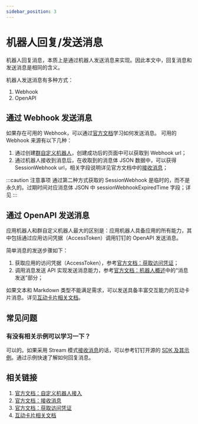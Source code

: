 ```yaml
---
sidebar_position: 3
---
```


# 机器人回复/发送消息

机器人回复消息，本质上是通过机器人发送消息来实现。因此本文中，回复消息和发送消息是相同的含义。

机器人发送消息有多种方式：

1. Webhook
2. OpenAPI

## 通过 Webhook 发送消息

如果存在可用的 Webhook，可以通过[官方文档](https://open.dingtalk.com/document/robots/custom-robot-access/#title-zob-eyu-qse)学习如何发送消息。
可用的 Webhook 来源有以下几种：

1. 通过创建[群自定义机器人](/docs/learn/bot/webhook/overview)，创建成功后的页面中可以获取到 Webhook url；
2. 通过机器人接收到消息后，在收取到的消息体 JSON 数据中，可以获得 SessionWebhook url，相关字段说明详见官方文档中的[接收消息](https://open.dingtalk.com/document/orgapp/receive-message)；

:::caution 注意事项
通过第二种方式获取的 SessionWebhook 是临时的，而不是永久的。过期时间对应消息体 JSON 中 sessionWebhookExpiredTime 字段；详见
:::

## 通过 OpenAPI 发送消息

应用机器人和群自定义机器人最大的区别是：应用机器人具备应用的所有能力，其中包括通过应用访问凭据（AccessToken）调用钉钉的 OpenAPI 发送消息。

简单消息的发送步骤如下：

1. 获取应用的访问凭据（AccessToken），参考[官方文档：获取访问凭证](https://open.dingtalk.com/document/orgapp/obtain-the-access_token-of-an-internal-app)；
2. 调用消息发送 API 实现发送消息能力，参考[官方文档：机器人概述](https://open.dingtalk.com/document/orgapp/robot-overview)中的“消息发送”部分；

如果文本和 Markdown 类型不能满足需求，可以发送具备丰富交互能力的互动卡片消息。详见[互动卡片相关文档](/docs/learn/card/intro)。

## 常见问题

### 有没有相关示例可以学习一下？

可以的。如果采用 Stream 模式[接收消息](/docs/learn/bot/appbot/receive)的话，可以参考钉钉开源的 [SDK 及其示例](/docs/develop/sdk/overview)。通过示例快速了解如何回复消息。

## 相关链接

1. [官方文档：自定义机器人接入](https://open.dingtalk.com/document/robots/custom-robot-access/)
2. [官方文档：接收消息](https://open.dingtalk.com/document/orgapp/receive-message)
3. [官方文档：获取访问凭证](https://open.dingtalk.com/document/orgapp/obtain-the-access_token-of-an-internal-app)
4. [互动卡片相关文档](/docs/learn/card/intro)